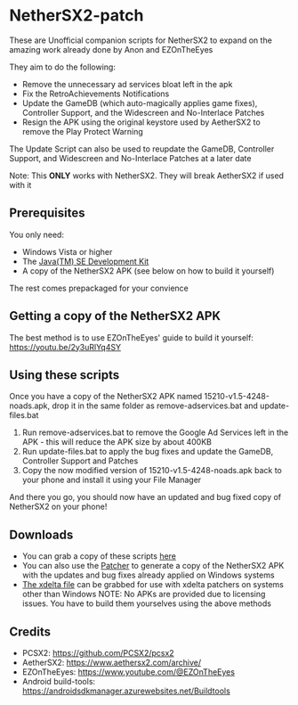 # NetherSX2-patch
These are Unofficial companion scripts for NetherSX2 to expand on the amazing work already done by Anon and EZOnTheEyes

They aim to do the following:
* Remove the unnecessary ad services bloat left in the apk
* Fix the RetroAchievements Notifications
* Update the GameDB (which auto-magically applies game fixes), Controller Support, and the Widescreen and No-Interlace Patches
* Resign the APK using the original keystore used by AetherSX2 to remove the Play Protect Warning

The Update Script can also be used to reupdate the GameDB, Controller Support, and Widescreen and No-Interlace Patches at a later date

Note: This **ONLY** works with NetherSX2. They will break AetherSX2 if used with it

## Prerequisites
You only need: 
* Windows Vista or higher
* The [Java(TM) SE Development Kit](https://www.oracle.com/java/technologies/downloads/#jdk20-windows)
* A copy of the NetherSX2 APK (see below on how to build it yourself)

The rest comes prepackaged for your convience

## Getting a copy of the NetherSX2 APK
The best method is to use EZOnTheEyes' guide to build it yourself: <https://youtu.be/2y3uRlYq4SY>

## Using these scripts
Once you have a copy of the NetherSX2 APK named 15210-v1.5-4248-noads.apk, drop it in the same folder as remove-adservices.bat and update-files.bat
1. Run remove-adservices.bat to remove the Google Ad Services left in the APK - this will reduce the APK size by about 400KB 
2. Run update-files.bat to apply the bug fixes and update the GameDB, Controller Support and Patches
3. Copy the now modified version of 15210-v1.5-4248-noads.apk back to your phone and install it using your File Manager

And there you go, you should now have an updated and bug fixed copy of NetherSX2 on your phone!

## Downloads
* You can grab a copy of these scripts [here](https://github.com/Trixarian/NetherSX2-patch/releases/download/1.2/NetherSX2-patch.zip)
* You can also use the [Patcher](https://github.com/Trixarian/NetherSX2-patch/releases/download/1.2/NetherSX2-Patcher.zip) to generate a copy of the NetherSX2 APK with the updates and bug fixes already applied on Windows systems
* [The xdelta file](https://github.com/Trixarian/NetherSX2-patch/releases/download/1.2/nethersx2.xdelta) can be grabbed for use with xdelta patchers on systems other than Windows
NOTE: No APKs are provided due to licensing issues. You have to build them yourselves using the above methods

## Credits
* PCSX2: <https://github.com/PCSX2/pcsx2> 
* AetherSX2: <https://www.aethersx2.com/archive/> 
* EZOnTheEyes: <https://www.youtube.com/@EZOnTheEyes> 
* Android build-tools: <https://androidsdkmanager.azurewebsites.net/Buildtools> 

